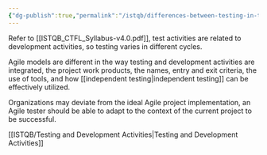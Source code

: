 ```yaml
---
{"dg-publish":true,"permalink":"/istqb/differences-between-testing-in-traditional-and-agile-approaches/","tags":["agile","agile-tester","agile-approach","test-activities"]}
---
```


Refer to [[ISTQB_CTFL_Syllabus-v4.0.pdf]], test activities are related to development activities, so testing varies in different cycles.

Agile models are different in the way testing and development activities are integrated, the project work products, the names, entry and exit criteria, the use of tools, and how [[independent testing\|independent testing]] can be effectively utilized.

Organizations may deviate from the ideal Agile project implementation, an Agile tester should be able to adapt to the context of the current project to be successful.

[[ISTQB/Testing and Development Activities\|Testing and Development Activities]]